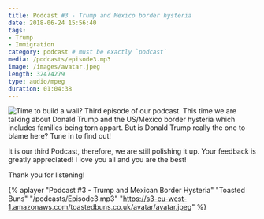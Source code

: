 ```yaml
---
title: Podcast #3 - Trump and Mexico border hysteria
date: 2018-06-24 15:56:40
tags:
- Trump
- Immigration
category: podcast # must be exactly `podcast`
media: /podcasts/episode3.mp3
image: /images/avatar.jpeg
length: 32474279
type: audio/mpeg
duration: 01:04:38
---
```

![Time to build a wall?](/images/trump-wall.jpg)
Third episode of our podcast.
This time we are talking about Donald Trump and the US/Mexico border hysteria which includes families being torn appart.
But is Donald Trump really the one to blame here? Tune in to find out!
<!--more-->
It is our third Podcast, therefore, we are still polishing it up.
Your feedback is greatly appreciated!
I love you all and you are the best!

Thank you for listening!

{% aplayer "Podcast #3 - Trump and Mexican Border Hysteria" "Toasted Buns" "/podcasts/Episode3.mp3" "https://s3-eu-west-1.amazonaws.com/toastedbuns.co.uk/avatar/avatar.jpeg" %}
